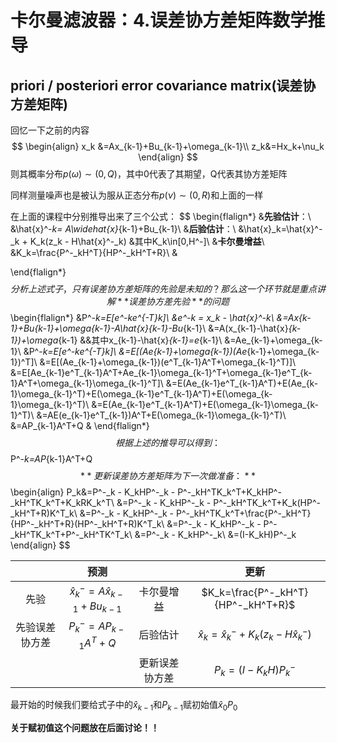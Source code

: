 # 卡尔曼滤波器：4.误差协方差矩阵数学推导

## priori / posteriori error covariance matrix(误差协方差矩阵)

回忆一下之前的内容
$$
\begin{align}
x_k &=Ax_{k-1}+Bu_{k-1}+\omega_{k-1}\\
z_k&=Hx_k+\nu_k
\end{align}
$$
则其概率分布$p(\omega)\sim(0,Q)$，其中0代表了其期望，Q代表其协方差矩阵

同样测量噪声也是被认为服从正态分布$p(\nu)\sim(0,R)$和上面的一样

在上面的课程中分别推导出来了三个公式：
$$
\begin{flalign*}
&**先验估计**：\\
&\hat{x}^-_k= A\widehat{x}_{k-1}+Bu_{k-1}\\
&**后验估计**：\\
&\hat{x}_k=\hat{x}^-_k + K_k(z_k - H\hat{x}^-_k)
&其中K_k\in[0,H^-]\\
&**卡尔曼增益**\\
&K_k=\frac{P^-_kH^T}{HP^-_kH^T+R}\\
&

\end{flalign*}
$$
分析上述式子，只有误差协方差矩阵的先验是未知的？那么这一个环节就是重点讲解**误差协方差先验**的问题
$$
\begin{flalign*}
&P^-_k=E[e^-_ke^{-T}_k]\\
&e^-_k = x_k - \hat{x}^-_k\\
&=Ax_{k-1}+Bu_{k-1}+\omega_{k-1}-A\hat{x}_{k-1}-Bu_{k-1}\\
&=A(x_{k-1}-\hat{x}_{k-1})+\omega_{k-1}
&&其中x_{k-1}-\hat{x}_{k-1}=e_{k-1}\\
&=Ae_{k-1}+\omega_{k-1}\\
&P^-_k=E[e^-_ke^{-T}_k]\\
&=E[(Ae_{k-1}+\omega_{k-1})(Ae_{k-1}+\omega_{k-1})^T]\\
&=E[(Ae_{k-1}+\omega_{k-1})(e^T_{k-1}A^T+\omega_{k-1}^T)]\\
&=E[Ae_{k-1}e^T_{k-1}A^T+Ae_{k-1}\omega_{k-1}^T+\omega_{k-1}e^T_{k-1}A^T+\omega_{k-1}\omega_{k-1}^T]\\
&=E(Ae_{k-1}e^T_{k-1}A^T)+E(Ae_{k-1}\omega_{k-1}^T)+E(\omega_{k-1}e^T_{k-1}A^T)+E(\omega_{k-1}\omega_{k-1}^T)\\
&=E(Ae_{k-1}e^T_{k-1}A^T)+E(\omega_{k-1}\omega_{k-1}^T)\\
&=AE(e_{k-1}e^T_{k-1})A^T+E(\omega_{k-1}\omega_{k-1}^T)\\
&=AP_{k-1}A^T+Q
&
\end{flalign*}
$$
根据上述的推导可以得到：
$$
P^-_k=AP_{k-1}A^T+Q
$$
**更新误差协方差矩阵为下一次做准备：**
$$
\begin{align}
P_k&=P^-_k - K_kHP^-_k - P^-_kH^TK_k^T+K_kHP^-_kH^TK_k^T+K_kRK_k^T\\
&=P^-_k - K_kHP^-_k - P^-_kH^TK_k^T+K_k(HP^-_kH^T+R)K^T_k\\
&=P^-_k - K_kHP^-_k - P^-_kH^TK_k^T+\frac{P^-_kH^T}{HP^-_kH^T+R}(HP^-_kH^T+R)K^T_k\\
&=P^-_k - K_kHP^-_k - P^-_kH^TK_k^T+P^-_kH^TK^T_k\\
&=P^-_k - K_kHP^-_k\\
&=(I-K_kH)P^-_k
\end{align}
$$


|                |                    预测                    |                |                       更新                        |
| :------------: | :----------------------------------------: | :------------: | :-----------------------------------------------: |
|      先验      | $\hat{x}^-_k= A\widehat{x}_{k-1}+Bu_{k-1}$ |   卡尔曼增益   |        $K_k=\frac{P^-_kH^T}{HP^-_kH^T+R}$         |
| 先验误差协方差 |           $P^-_k=AP_{k-1}A^T+Q$            |    后验估计    | $\hat{x}_k=\hat{x}^-_k + K_k(z_k - H\hat{x}^-_k)$ |
|                |                                            | 更新误差协方差 |                $P_k=(I-K_kH)P^-_k$                |

最开始的时候我们要给式子中的$\hat{x}_{k-1}$和$P_{k-1}$赋初始值$\hat{x}_0$$P_0$

**关于赋初值这个问题放在后面讨论！！**
